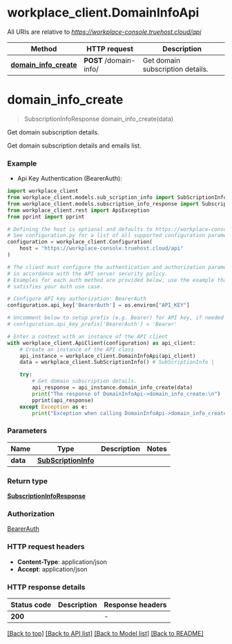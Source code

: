 # workplace_client.DomainInfoApi

All URIs are relative to *https://workplace-console.truehost.cloud/api*

Method | HTTP request | Description
------------- | ------------- | -------------
[**domain_info_create**](DomainInfoApi.md#domain_info_create) | **POST** /domain-info/ | Get domain subscription details.


# **domain_info_create**
> SubscriptionInfoResponse domain_info_create(data)

Get domain subscription details.

Get domain subscription details and emails list.

### Example

* Api Key Authentication (BearerAuth):

```python
import workplace_client
from workplace_client.models.sub_scription_info import SubScriptionInfo
from workplace_client.models.subscription_info_response import SubscriptionInfoResponse
from workplace_client.rest import ApiException
from pprint import pprint

# Defining the host is optional and defaults to https://workplace-console.truehost.cloud/api
# See configuration.py for a list of all supported configuration parameters.
configuration = workplace_client.Configuration(
    host = "https://workplace-console.truehost.cloud/api"
)

# The client must configure the authentication and authorization parameters
# in accordance with the API server security policy.
# Examples for each auth method are provided below, use the example that
# satisfies your auth use case.

# Configure API key authorization: BearerAuth
configuration.api_key['BearerAuth'] = os.environ["API_KEY"]

# Uncomment below to setup prefix (e.g. Bearer) for API key, if needed
# configuration.api_key_prefix['BearerAuth'] = 'Bearer'

# Enter a context with an instance of the API client
with workplace_client.ApiClient(configuration) as api_client:
    # Create an instance of the API class
    api_instance = workplace_client.DomainInfoApi(api_client)
    data = workplace_client.SubScriptionInfo() # SubScriptionInfo | 

    try:
        # Get domain subscription details.
        api_response = api_instance.domain_info_create(data)
        print("The response of DomainInfoApi->domain_info_create:\n")
        pprint(api_response)
    except Exception as e:
        print("Exception when calling DomainInfoApi->domain_info_create: %s\n" % e)
```



### Parameters


Name | Type | Description  | Notes
------------- | ------------- | ------------- | -------------
 **data** | [**SubScriptionInfo**](SubScriptionInfo.md)|  | 

### Return type

[**SubscriptionInfoResponse**](SubscriptionInfoResponse.md)

### Authorization

[BearerAuth](../README.md#BearerAuth)

### HTTP request headers

 - **Content-Type**: application/json
 - **Accept**: application/json

### HTTP response details

| Status code | Description | Response headers |
|-------------|-------------|------------------|
**200** |  |  -  |

[[Back to top]](#) [[Back to API list]](../README.md#documentation-for-api-endpoints) [[Back to Model list]](../README.md#documentation-for-models) [[Back to README]](../README.md)

